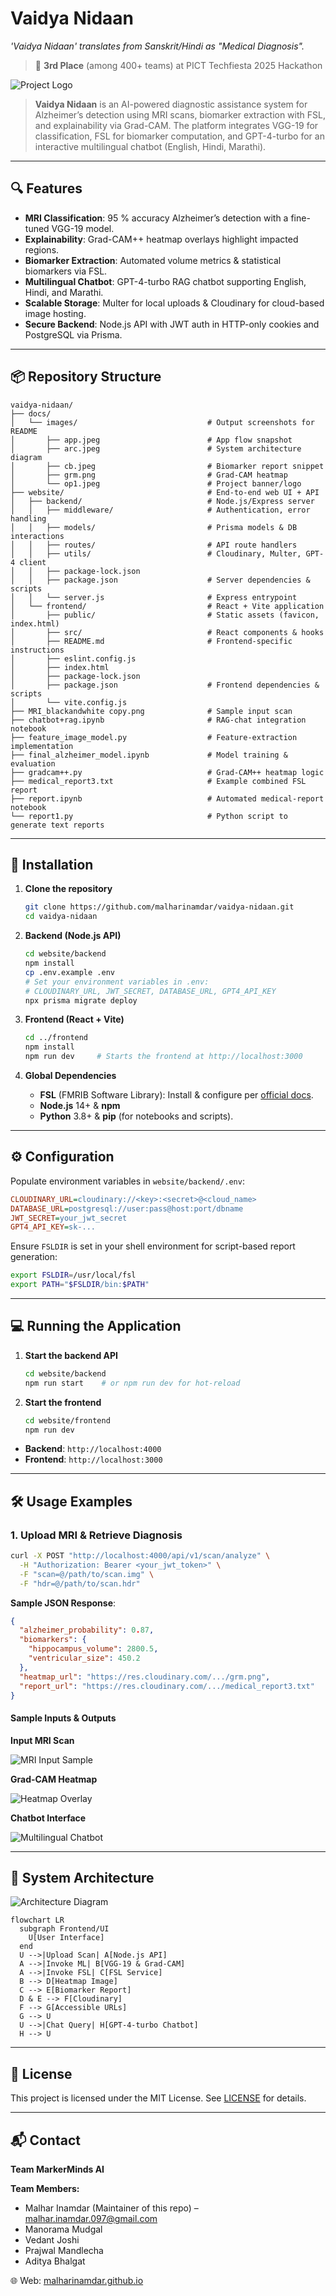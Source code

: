 # Vaidya Nidaan
*'Vaidya Nidaan' translates from Sanskrit/Hindi as "Medical Diagnosis".*

> 🏅 **3rd Place** (among 400+ teams) at PICT Techfiesta 2025 Hackathon

![Project Logo](docs/images/op1.jpeg)

> **Vaidya Nidaan** is an AI-powered diagnostic assistance system for Alzheimer’s detection using MRI scans, biomarker extraction with FSL, and explainability via Grad-CAM. The platform integrates VGG-19 for classification, FSL for biomarker computation, and GPT-4-turbo for an interactive multilingual chatbot (English, Hindi, Marathi).

---

## 🔍 Features

- **MRI Classification**: 95 % accuracy Alzheimer’s detection with a fine-tuned VGG-19 model.
- **Explainability**: Grad-CAM++ heatmap overlays highlight impacted regions.
- **Biomarker Extraction**: Automated volume metrics & statistical biomarkers via FSL.
- **Multilingual Chatbot**: GPT-4-turbo RAG chatbot supporting English, Hindi, and Marathi.
- **Scalable Storage**: Multer for local uploads & Cloudinary for cloud-based image hosting.
- **Secure Backend**: Node.js API with JWT auth in HTTP-only cookies and PostgreSQL via Prisma.

---

## 📦 Repository Structure

```text
vaidya-nidaan/
├── docs/
│   └── images/                             # Output screenshots for README
│       ├── app.jpeg                        # App flow snapshot
│       ├── arc.jpeg                        # System architecture diagram
│       ├── cb.jpeg                         # Biomarker report snippet
│       ├── grm.png                         # Grad-CAM heatmap
│       └── op1.jpeg                        # Project banner/logo
├── website/                                # End-to-end web UI + API
│   ├── backend/                            # Node.js/Express server
│   │   ├── middleware/                     # Authentication, error handling
│   │   ├── models/                         # Prisma models & DB interactions
│   │   ├── routes/                         # API route handlers
│   │   ├── utils/                          # Cloudinary, Multer, GPT-4 client
│   │   ├── package-lock.json
│   │   ├── package.json                    # Server dependencies & scripts
│   │   └── server.js                       # Express entrypoint
│   └── frontend/                           # React + Vite application
│       ├── public/                         # Static assets (favicon, index.html)
│       ├── src/                            # React components & hooks
│       ├── README.md                       # Frontend-specific instructions
│       ├── eslint.config.js
│       ├── index.html
│       ├── package-lock.json
│       ├── package.json                    # Frontend dependencies & scripts
│       └── vite.config.js
├── MRI_blackandwhite copy.png              # Sample input scan
├── chatbot+rag.ipynb                       # RAG‑chat integration notebook
├── feature_image_model.py                  # Feature‑extraction implementation
├── final_alzheimer_model.ipynb             # Model training & evaluation
├── gradcam++.py                            # Grad‑CAM++ heatmap logic
├── medical_report3.txt                     # Example combined FSL report
├── report.ipynb                            # Automated medical‑report notebook
└── report1.py                              # Python script to generate text reports
```  

---

## 🚀 Installation

1. **Clone the repository**

   ```bash
   git clone https://github.com/malharinamdar/vaidya-nidaan.git
   cd vaidya-nidaan
   ```

2. **Backend (Node.js API)**

   ```bash
   cd website/backend
   npm install
   cp .env.example .env
   # Set your environment variables in .env:
   # CLOUDINARY_URL, JWT_SECRET, DATABASE_URL, GPT4_API_KEY
   npx prisma migrate deploy
   ```

3. **Frontend (React + Vite)**

   ```bash
   cd ../frontend
   npm install
   npm run dev     # Starts the frontend at http://localhost:3000
   ```

4. **Global Dependencies**

   - **FSL** (FMRIB Software Library): Install & configure per [official docs](https://fsl.fmrib.ox.ac.uk/fsl/fslwiki/FslInstallation).
   - **Node.js** 14+ & **npm**
   - **Python** 3.8+ & **pip** (for notebooks and scripts).

---

## ⚙️ Configuration

Populate environment variables in `website/backend/.env`:

```ini
CLOUDINARY_URL=cloudinary://<key>:<secret>@<cloud_name>
DATABASE_URL=postgresql://user:pass@host:port/dbname
JWT_SECRET=your_jwt_secret
GPT4_API_KEY=sk-...
```

Ensure `FSLDIR` is set in your shell environment for script-based report generation:

```bash
export FSLDIR=/usr/local/fsl
export PATH="$FSLDIR/bin:$PATH"
```

---

## 💻 Running the Application

1. **Start the backend API**

   ```bash
   cd website/backend
   npm run start    # or npm run dev for hot-reload
   ```

2. **Start the frontend**

   ```bash
   cd website/frontend
   npm run dev
   ```

- **Backend**: `http://localhost:4000`  
- **Frontend**: `http://localhost:3000`

---

## 🛠️ Usage Examples

### 1. Upload MRI & Retrieve Diagnosis

```bash
curl -X POST "http://localhost:4000/api/v1/scan/analyze" \
  -H "Authorization: Bearer <your_jwt_token>" \
  -F "scan=@/path/to/scan.img" \
  -F "hdr=@/path/to/scan.hdr"
```

**Sample JSON Response**:
```json
{
  "alzheimer_probability": 0.87,
  "biomarkers": {
    "hippocampus_volume": 2800.5,
    "ventricular_size": 450.2
  },
  "heatmap_url": "https://res.cloudinary.com/.../grm.png",
  "report_url": "https://res.cloudinary.com/.../medical_report3.txt"
}
```

#### Sample Inputs & Outputs

**Input MRI Scan**

![MRI Input Sample](MRI_blackandwhite%20copy.png)

**Grad-CAM Heatmap**

![Heatmap Overlay](docs/images/grm.png)

**Chatbot Interface**

![Multilingual Chatbot](docs/images/cb.jpeg)

---

## 🔧 System Architecture

![Architecture Diagram](docs/images/arc.jpeg)
```mermaid
flowchart LR
  subgraph Frontend/UI
    U[User Interface]
  end
  U -->|Upload Scan| A[Node.js API]
  A -->|Invoke ML| B[VGG-19 & Grad-CAM]
  A -->|Invoke FSL| C[FSL Service]
  B --> D[Heatmap Image]
  C --> E[Biomarker Report]
  D & E --> F[Cloudinary]
  F --> G[Accessible URLs]
  G --> U
  U -->|Chat Query| H[GPT-4-turbo Chatbot]
  H --> U
```  

---

## 📄 License

This project is licensed under the MIT License. See [LICENSE](LICENSE) for details.

---
## 📬 Contact

**Team MarkerMinds AI**

**Team Members:**
- Malhar Inamdar (Maintainer of this repo) – <malhar.inamdar.097@gmail.com>  
- Manorama Mudgal  
- Vedant Joshi  
- Prajwal Mandlecha  
- Aditya Bhalgat  

🌐 Web: [malharinamdar.github.io](https://malharinamdar.github.io)
